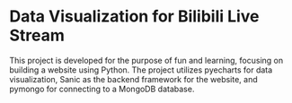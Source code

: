 # Data Visualization for Bilibili Live Stream

This project is developed for the purpose of fun and learning, focusing on building a website using Python. The project utilizes pyecharts for data visualization, Sanic as the backend framework for the website, and pymongo for connecting to a MongoDB database.
